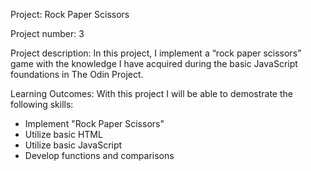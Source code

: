 Project: Rock Paper Scissors

Project number: 3

Project description: In this project, I implement a “rock paper scissors” game with the knowledge I have acquired during the basic JavaScript foundations in The Odin Project.

Learning Outcomes: With this project I will be able to demostrate the following skills:
- Implement "Rock Paper Scissors"
- Utilize basic HTML
- Utilize basic JavaScript
- Develop functions and comparisons
